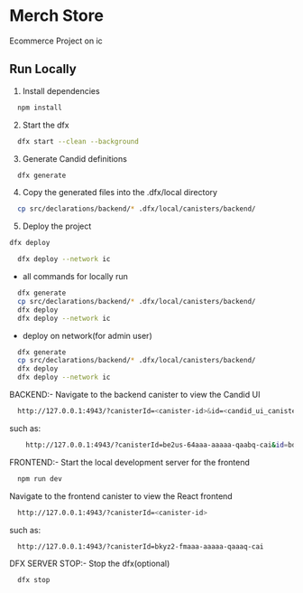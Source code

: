 # Merch Store

Ecommerce Project on ic

## Run Locally

1. Install dependencies

```bash
  npm install
```

2. Start the dfx

```bash
  dfx start --clean --background
```

3. Generate Candid definitions

```bash
  dfx generate
```

4. Copy the generated files into the .dfx/local directory

```bash
  cp src/declarations/backend/* .dfx/local/canisters/backend/
```

5. Deploy the project

```bash
dfx deploy
```

```bash
  dfx deploy --network ic
```

- all commands for locally run

```bash
  dfx generate
  cp src/declarations/backend/* .dfx/local/canisters/backend/
  dfx deploy
  dfx deploy --network ic
```

- deploy on network(for admin user)

```bash
  dfx generate
  cp src/declarations/backend/* .dfx/local/canisters/backend/
  dfx deploy
  dfx deploy --network ic
```

BACKEND:-
Navigate to the backend canister to view the Candid UI

```bash
  http://127.0.0.1:4943/?canisterId=<canister-id>&id=<candid_ui_canister-id>
```

such as:

```bash
    http://127.0.0.1:4943/?canisterId=be2us-64aaa-aaaaa-qaabq-cai&id=bd3sg-teaaa-aaaaa-qaaba-cai
```

FRONTEND:-
Start the local development server for the frontend

```bash
  npm run dev
```

Navigate to the frontend canister to view the React frontend

```bash
  http://127.0.0.1:4943/?canisterId=<canister-id>
```

such as:

```bash
  http://127.0.0.1:4943/?canisterId=bkyz2-fmaaa-aaaaa-qaaaq-cai
```

DFX SERVER STOP:-
Stop the dfx(optional)

```bash
  dfx stop
```
